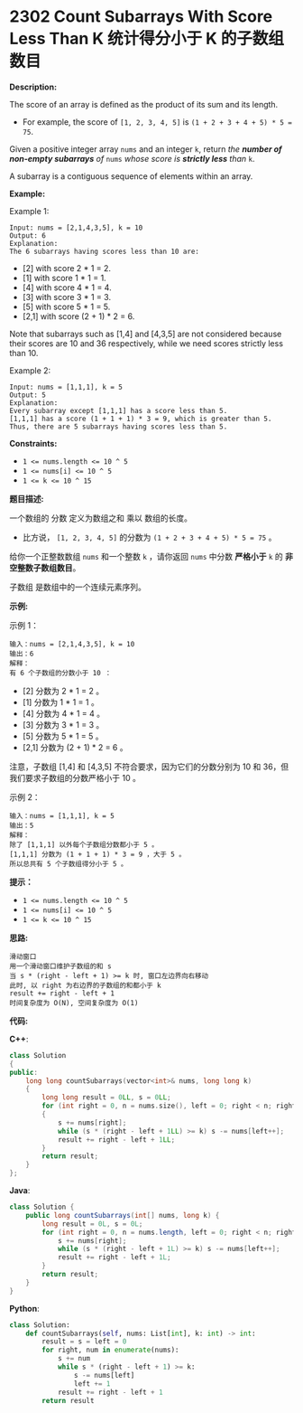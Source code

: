 # 2302 Count Subarrays With Score Less Than K 统计得分小于 K 的子数组数目

__Description:__

The score of an array is defined as the product of its sum and its length.

- For example, the score of `[1, 2, 3, 4, 5]` is `(1 + 2 + 3 + 4 + 5) * 5 = 75`.

Given a positive integer array `nums` and an integer `k`, return _the __number of non-empty subarrays__ of_ `nums` _whose score is __strictly less__ than_ `k`.

A subarray is a contiguous sequence of elements within an array.

__Example:__

Example 1:

```text
Input: nums = [2,1,4,3,5], k = 10
Output: 6
Explanation:
The 6 subarrays having scores less than 10 are:
```

- [2] with score 2 * 1 = 2.
- [1] with score 1 * 1 = 1.
- [4] with score 4 * 1 = 4.
- [3] with score 3 * 1 = 3.
- [5] with score 5 * 1 = 5.
- [2,1] with score (2 + 1) * 2 = 6.

Note that subarrays such as [1,4] and [4,3,5] are not considered because their scores are 10 and 36 respectively, while we need scores strictly less than 10.

Example 2:

```text
Input: nums = [1,1,1], k = 5
Output: 5
Explanation:
Every subarray except [1,1,1] has a score less than 5.
[1,1,1] has a score (1 + 1 + 1) * 3 = 9, which is greater than 5.
Thus, there are 5 subarrays having scores less than 5.
```

__Constraints:__

- `1 <= nums.length <= 10 ^ 5`
- `1 <= nums[i] <= 10 ^ 5`
- `1 <= k <= 10 ^ 15`

__题目描述:__

一个数组的 分数 定义为数组之和 乘以 数组的长度。

- 比方说， `[1, 2, 3, 4, 5]` 的分数为 `(1 + 2 + 3 + 4 + 5) * 5 = 75` 。

给你一个正整数数组 `nums` 和一个整数 `k` ，请你返回 `nums` 中分数 __严格小于__ `k` 的 __非空整数子数组数目__。

子数组 是数组中的一个连续元素序列。

__示例:__

示例 1：

```text
输入：nums = [2,1,4,3,5], k = 10
输出：6
解释：
有 6 个子数组的分数小于 10 ：
```

- [2] 分数为 2 * 1 = 2 。
- [1] 分数为 1 * 1 = 1 。
- [4] 分数为 4 * 1 = 4 。
- [3] 分数为 3 * 1 = 3 。
- [5] 分数为 5 * 1 = 5 。
- [2,1] 分数为 (2 + 1) * 2 = 6 。

注意，子数组 [1,4] 和 [4,3,5] 不符合要求，因为它们的分数分别为 10 和 36，但我们要求子数组的分数严格小于 10 。

示例 2：

```text
输入：nums = [1,1,1], k = 5
输出：5
解释：
除了 [1,1,1] 以外每个子数组分数都小于 5 。
[1,1,1] 分数为 (1 + 1 + 1) * 3 = 9 ，大于 5 。
所以总共有 5 个子数组得分小于 5 。
```

__提示：__

- `1 <= nums.length <= 10 ^ 5`
- `1 <= nums[i] <= 10 ^ 5`
- `1 <= k <= 10 ^ 15`

__思路:__

```text
滑动窗口
用一个滑动窗口维护子数组的和 s
当 s * (right - left + 1) >= k 时, 窗口左边界向右移动
此时, 以 right 为右边界的子数组的和都小于 k
result += right - left + 1
时间复杂度为 O(N), 空间复杂度为 O(1)
```

__代码:__

__C++__:

```C++
class Solution 
{
public:
    long long countSubarrays(vector<int>& nums, long long k) 
    {
        long long result = 0LL, s = 0LL;
        for (int right = 0, n = nums.size(), left = 0; right < n; right++) 
        {
            s += nums[right];
            while (s * (right - left + 1LL) >= k) s -= nums[left++];
            result += right - left + 1LL;
        }
        return result;
    }
};
```

__Java__:

```Java
class Solution {
    public long countSubarrays(int[] nums, long k) {
        long result = 0L, s = 0L;
        for (int right = 0, n = nums.length, left = 0; right < n; right++) {
            s += nums[right];
            while (s * (right - left + 1L) >= k) s -= nums[left++];
            result += right - left + 1L;
        }
        return result;
    }
}
```

__Python__:

```Python
class Solution:
    def countSubarrays(self, nums: List[int], k: int) -> int:
        result = s = left = 0
        for right, num in enumerate(nums):
            s += num
            while s * (right - left + 1) >= k:
                s -= nums[left]
                left += 1
            result += right - left + 1
        return result
```
